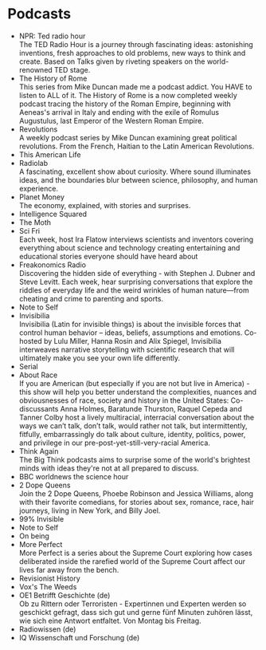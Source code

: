 # Podcasts

- NPR: Ted radio hour    
The TED Radio Hour is a journey through fascinating ideas: astonishing inventions, fresh approaches to old problems, new ways to think and create. Based on Talks given by riveting speakers on the world-renowned TED stage.
- The History of Rome    
This series from Mike Duncan made me a podcast addict. You HAVE to listen to ALL of it. The History of Rome is a now completed weekly podcast tracing the history of the Roman Empire, beginning with Aeneas's arrival in Italy and ending with the exile of Romulus Augustulus, last Emperor of the Western Roman Empire. 
- Revolutions    
A weekly podcast series by Mike Duncan examining great political revolutions. From the French, Haitian to the Latin American Revolutions. 
- This American Life    
- Radiolab    
A fascinating, excellent show about curiosity. Where sound illuminates ideas, and the boundaries blur between science, philosophy, and human experience. 
- Planet Money     
The economy, explained, with stories and surprises. 
- Intelligence Squared 
- The Moth 
- Sci Fri   
Each week, host Ira Flatow interviews scientists and inventors covering everything about science and technology creating entertaining and educational stories everyone should have heard about
- Freakonomics Radio    
Discovering the hidden side of everything - with Stephen J. Dubner and Steve Levitt. Each week, hear surprising conversations that explore the riddles of everyday life and the weird wrinkles of human nature—from cheating and crime to parenting and sports. 
- Note to Self    
- Invisibilia    
Invisibilia (Latin for invisible things) is about the invisible forces that control human behavior – ideas, beliefs, assumptions and emotions. Co-hosted by Lulu Miller, Hanna Rosin and Alix Spiegel, Invisibilia interweaves narrative storytelling with scientific research that will ultimately make you see your own life differently.
- Serial
- About Race   
If you are American (but especially if you are not but live in America) - this show will help you better understand the complexities, nuances and obviousnesses of race, society and history in the United States: Co-discussants Anna Holmes, Baratunde Thurston, Raquel Cepeda and Tanner Colby host a lively multiracial, interracial conversation about the ways we can’t talk, don’t talk, would rather not talk, but intermittently, fitfully, embarrassingly do talk about culture, identity, politics, power, and privilege in our pre-post-yet-still-very-racial America. 
- Think Again    
The Big Think podcasts aims to surprise some of the world's brightest minds with ideas they're not at all prepared to discuss.
- BBC worldnews the science hour    
- 2 Dope Queens    
Join the 2 Dope Queens, Phoebe Robinson and Jessica Williams, along with their favorite comedians, for stories about sex, romance, race, hair journeys, living in New York, and Billy Joel. 
- 99% Invisible
- Note to Self
- On being
- More Perfect    
More Perfect is a series about the Supreme Court exploring how cases deliberated inside the rarefied world of the Supreme Court affect our lives far away from the bench.
- Revisionist History
- Vox's The Weeds
- OE1 Betrifft Geschichte (de)    
Ob zu Rittern oder Terroristen - Expertinnen und Experten werden so geschickt gefragt, dass sich gut und gerne fünf Minuten zuhören lässt, wie sich eine Antwort entfaltet. Von Montag bis Freitag.
- Radiowissen (de)
- IQ Wissenschaft und Forschung (de)
